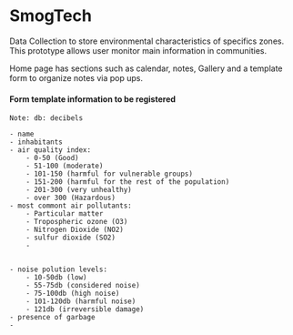 # SmogTech

Data Collection to store environmental characteristics of specifics zones. This prototype allows user monitor main information in communities.

Home page has sections such as calendar, notes, Gallery and a template form to organize notes via pop ups.

#### Form template information to be registered

    Note: db: decibels

    - name
    - inhabitants
    - air quality index:
        - 0-50 (Good)
        - 51-100 (moderate)
        - 101-150 (harmful for vulnerable groups)
        - 151-200 (harmful for the rest of the population)
        - 201-300 (very unhealthy)
        - over 300 (Hazardous)
    - most commont air pollutants:
        - Particular matter
        - Tropospheric ozone (O3)
        - Nitrogen Dioxide (NO2)
        - sulfur dioxide (SO2)
        -


    - noise polution levels:
        - 10-50db (low)
        - 55-75db (considered noise)
        - 75-100db (high noise)
        - 101-120db (harmful noise)
        - 121db (irreversible damage)
    - presence of garbage
    -
